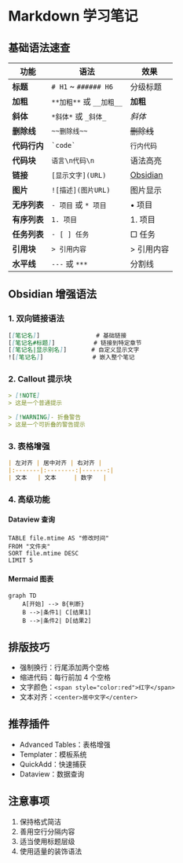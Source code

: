 # Markdown 学习笔记

## 基础语法速查

| 功能 | 语法 | 效果 |
|------|------|------|
| **标题** | `# H1` ~ `###### H6` | 分级标题 |
| **加粗** | `**加粗**` 或 `__加粗__` | **加粗** |
| **斜体** | `*斜体*` 或 `_斜体_` | *斜体* |
| **删除线** | `~~删除线~~` | ~~删除线~~ |
| **代码行内** | `` `code` `` | `行内代码` |
| **代码块** | ````语言\n代码\n```` | 语法高亮 |
| **链接** | `[显示文字](URL)` | [Obsidian](https://obsidian.md) |
| **图片** | `![描述](图片URL)` | 图片显示 |
| **无序列表** | `- 项目` 或 `* 项目` | • 项目 |
| **有序列表** | `1. 项目` | 1. 项目 |
| **任务列表** | `- [ ] 任务` | □ 任务 |
| **引用块** | `> 引用内容` | > 引用内容 |
| **水平线** | `---` 或 `***` | 分割线 |

## Obsidian 增强语法

### 1. 双向链接语法

```markdown
[[笔记名]]                # 基础链接
[[笔记名#标题]]           # 链接到特定章节
[[笔记名|显示别名]]       # 自定义显示文字
![[笔记名]]              # 嵌入整个笔记
```

### 2. Callout 提示块

```markdown
> [!NOTE] 
> 这是一个普通提示

> [!WARNING]- 折叠警告
> 这是一个可折叠的警告提示
```

### 3. 表格增强

```markdown
| 左对齐 | 居中对齐 | 右对齐 |
|:-------|:--------:|-------:|
| 文本   | 文本     | 数字   |
```

### 4. 高级功能

#### Dataview 查询

```dataview
TABLE file.mtime AS "修改时间"
FROM "文件夹"
SORT file.mtime DESC
LIMIT 5
```

#### Mermaid 图表

```mermaid
graph TD
    A[开始] --> B{判断}
    B -->|条件1| C[结果1]
    B -->|条件2| D[结果2]
```

## 排版技巧

- 强制换行：行尾添加两个空格  
- 缩进代码：每行前加 4 个空格
- 文字颜色：`<span style="color:red">红字</span>`
- 文本对齐：`<center>居中文字</center>`

## 推荐插件

- Advanced Tables：表格增强
- Templater：模板系统
- QuickAdd：快速捕获
- Dataview：数据查询

## 注意事项

1. 保持格式简洁
2. 善用空行分隔内容
3. 适当使用标题层级
4. 使用适量的装饰语法
